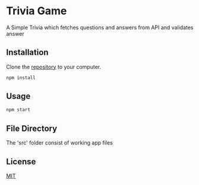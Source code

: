 # Trivia Game

A Simple Trivia which fetches questions and answers from API and validates answer


## Installation

Clone the [repository](https://github.com/md-saqib/trivia-game.git) to your computer.

```bash
npm install 
```

## Usage

```bash
npm start
```

## File Directory
The 'src' folder consist of working app files


## License
[MIT](https://choosealicense.com/licenses/mit/)